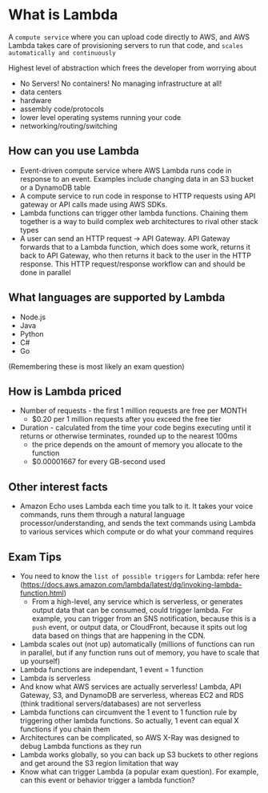# What is Lambda

A `compute service` where you can upload code directly to AWS, and AWS Lambda takes care of provisioning servers to run that code, and `scales automatically and continuously`

Highest level of abstraction which frees the developer from worrying about

- No Servers! No containers! No managing infrastructure at all!
- data centers
- hardware
- assembly code/protocols
- lower level operating systems running your code
- networking/routing/switching

## How can you use Lambda

- Event-driven compute service where AWS Lambda runs code in response to an event. Examples include changing data in an S3 bucket or a DynamoDB table
- A compute service to run code in response to HTTP requests using API gateway or API calls made using AWS SDKs.
- Lambda functions can trigger other lambda functions. Chaining them together is a way to build complex web architectures to rival other stack types
- A user can send an HTTP request -> API Gateway. API Gateway forwards that to a Lambda function, which does some work, returns it back to API Gateway, who then returns it back to the user in the HTTP response. This HTTP request/response workflow can and should be done in parallel

## What languages are supported by Lambda

- Node.js
- Java
- Python
- C#
- Go

(Remembering these is most likely an exam question)

## How is Lambda priced

- Number of requests - the first 1 million requests are free per MONTH
    - $0.20 per 1 million requests after you exceed the free tier
- Duration - calculated from the time your code begins executing until it returns or otherwise terminates, rounded up to the nearest 100ms
    - the price depends on the amount of memory you allocate to the function
    - $0.00001667 for every GB-second used


## Other interest facts

- Amazon Echo uses Lambda each time you talk to it. It takes your voice commands, runs them through a natural language processor/understanding, and sends the text commands using Lambda to various services which compute or do what your command requires

## Exam Tips

- You need to know the `list of possible triggers` for Lambda: refer here (https://docs.aws.amazon.com/lambda/latest/dg/invoking-lambda-function.html)
    - From a high-level, any service which is serverless, or generates output data that can be consumed, could trigger lambda. For example, you can trigger from an SNS notification, because this is a `push` event, or output data, or CloudFront, because it spits out log data based on things that are happening in the CDN.
- Lambda scales out (not up) automatically (millions of functions can run in parallel, but if any function runs out of memory, you have to scale that up yourself)
- Lambda functions are independant, 1 event = 1 function
- Lambda is serverless
- And know what AWS services are actually serverless! Lambda, API Gateway, S3, and DynamoDB are serverless, whereas EC2 and RDS (think traditional servers/databases) are not serverless
- Lambda functions can circumvent the 1 event to 1 function rule by triggering other lambda functions. So actually, 1 event can equal X functions if you chain them
- Architectures can be complicated, so AWS X-Ray was designed to debug Lambda functions as they run
- Lambda works globally, so you can back up S3 buckets to other regions and get around the S3 region limitation that way
- Know what can trigger Lambda (a popular exam question). For example, can this event or behavior trigger a lambda function?
